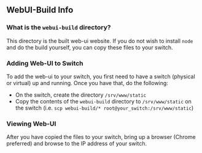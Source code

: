 ## WebUI-Build Info


### What is the `webui-build` directory?
This directory is the built web-ui website.  If you do not wish to install `node` and do the build yourself, you can copy these files to your switch.

### Adding Web-UI to Switch
To add the web-ui to your switch, you first need to have a switch (physical or virtual) up and running.  Once you have that, do the following:
* On the switch, create the directory `/srv/www/static`
* Copy the contents of the `webui-build` directory to `/srv/www/static` on the switch (i.e. `scp webui-build/* root@your_switch:/srv/www/static`)

### Viewing Web-UI
After you have copied the files to your switch, bring up a browser (Chrome preferred) and browse to the IP address of your switch.

